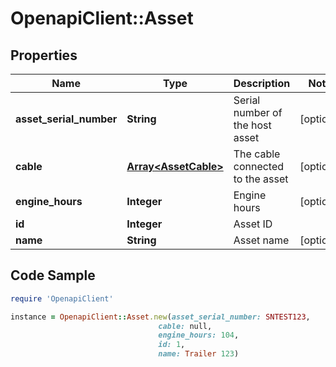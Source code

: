 # OpenapiClient::Asset

## Properties
Name | Type | Description | Notes
------------ | ------------- | ------------- | -------------
**asset_serial_number** | **String** | Serial number of the host asset | [optional] 
**cable** | [**Array&lt;AssetCable&gt;**](AssetCable.md) | The cable connected to the asset | [optional] 
**engine_hours** | **Integer** | Engine hours | [optional] 
**id** | **Integer** | Asset ID | 
**name** | **String** | Asset name | [optional] 

## Code Sample

```ruby
require 'OpenapiClient'

instance = OpenapiClient::Asset.new(asset_serial_number: SNTEST123,
                                 cable: null,
                                 engine_hours: 104,
                                 id: 1,
                                 name: Trailer 123)
```


